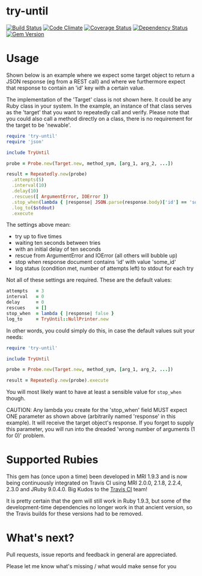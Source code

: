 try-until
=========

[![Build Status](https://travis-ci.org/mkrogemann/try-until.png)](https://travis-ci.org/mkrogemann/try-until)
[![Code Climate](https://codeclimate.com/github/mkrogemann/try-until.png)](https://codeclimate.com/github/mkrogemann/try-until)
[![Coverage Status](https://coveralls.io/repos/github/mkrogemann/try-until/badge.svg?branch=master)](https://coveralls.io/github/mkrogemann/try-until?branch=master)
[![Dependency Status](https://gemnasium.com/mkrogemann/try-until.png)](https://gemnasium.com/mkrogemann/try-until)
[![Gem Version](https://badge.fury.io/rb/try-until.png)](http://badge.fury.io/rb/try-until)

Usage
=====

Shown below is an example where we expect some target object to return a JSON response (eg from a REST call) and where we furthermore expect that response to contain an 'id' key with a certain value.

The implementation of the 'Target' class is not shown here. It could be any Ruby class in your system. In the example, an instance of that class serves as the 'target' that you want to repeatedly call and verify.
Please note that you could also call a method directly on a class, there is no requirement for the target to be 'newable'.

```ruby
require 'try-until'
require 'json'

include TryUntil

probe = Probe.new(Target.new, method_sym, [arg_1, arg_2, ...])

result = Repeatedly.new(probe)
  .attempts(5)
  .interval(10)
  .delay(10)
  .rescues([ ArgumentError, IOError ])
  .stop_when(lambda { |response| JSON.parse(response.body)['id'] == 'some_id' })
  .log_to($stdout)
  .execute
```

The settings above mean:
 - try up to five times
 - waiting ten seconds between tries
 - with an initial delay of ten seconds
 - rescue from ArgumentError and IOError (all others will bubble up)
 - stop when response document contains 'id' with value 'some_id'
 - log status (condition met, number of attempts left) to stdout for each try

Not all of these settings are required. These are the default values:

```ruby
attempts   = 3
interval   = 0
delay      = 0
rescues    = []
stop_when  = lambda { |response| false }
log_to     = TryUntil::NullPrinter.new
```

In other words, you could simply do this, in case the default values suit your needs:

```ruby
require 'try-until'

include TryUntil

probe = Probe.new(Target.new, method_sym, [arg_1, arg_2, ...])

result = Repeatedly.new(probe).execute
```

You will most likely want to have at least a sensible value for ```stop_when``` though.

CAUTION: Any lambda you create for the 'stop_when' field MUST expect ONE parameter as shown above (arbitrarily named 'response' in this example). It will receive the target object's response. If you forget to supply this parameter, you will run into the dreaded 'wrong number of arguments (1 for 0)' problem.

Supported Rubies
================

This gem has (once upon a time) been developed in MRI 1.9.3 and is now being continuously integrated on Travis CI using MRI 2.0.0, 2.1.8, 2.2.4, 2.3.0 and JRuby 9.0.4.0. Big Kudos to the [Travis CI](https://travis-ci.org) team!

It is pretty certain that the gem will still work in Ruby 1.9.3, but some of the development-time dependencies no longer work in that ancient version, so the Travis builds for these versions had to be removed.

What's next?
============

Pull requests, issue reports and feedback in general are appreciated.

Please let me know what's missing / what would make sense for you
